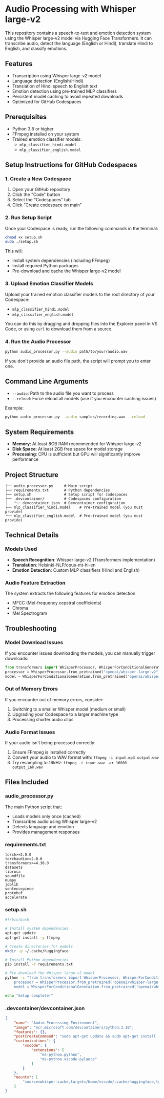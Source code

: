 # Audio Processing with Whisper large-v2

This repository contains a speech-to-text and emotion detection system using the Whisper large-v2 model via Hugging Face Transformers. It can transcribe audio, detect the language (English or Hindi), translate Hindi to English, and classify emotions.

## Features

- Transcription using Whisper large-v2 model
- Language detection (English/Hindi)
- Translation of Hindi speech to English text
- Emotion detection using pre-trained MLP classifiers
- Persistent model caching to avoid repeated downloads
- Optimized for GitHub Codespaces

## Prerequisites

- Python 3.8 or higher
- FFmpeg installed on your system
- Trained emotion classifier models:
  - `mlp_classifier_hindi.model`
  - `mlp_classifier_english.model`

## Setup Instructions for GitHub Codespaces

### 1. Create a New Codespace

1. Open your GitHub repository
2. Click the "Code" button
3. Select the "Codespaces" tab
4. Click "Create codespace on main"

### 2. Run Setup Script

Once your Codespace is ready, run the following commands in the terminal:

```bash
chmod +x setup.sh
sudo ./setup.sh
```

This will:
- Install system dependencies (including FFmpeg)
- Install required Python packages
- Pre-download and cache the Whisper large-v2 model

### 3. Upload Emotion Classifier Models

Upload your trained emotion classifier models to the root directory of your Codespace:
- `mlp_classifier_hindi.model`
- `mlp_classifier_english.model`

You can do this by dragging and dropping files into the Explorer panel in VS Code, or using `curl` to download them from a source.

### 4. Run the Audio Processor

```bash
python audio_processor.py --audio path/to/your/audio.wav
```

If you don't provide an audio file path, the script will prompt you to enter one.

## Command Line Arguments

- `--audio`: Path to the audio file you want to process
- `--reload`: Force reload all models (use if you encounter caching issues)

Example:
```bash
python audio_processor.py --audio samples/recording.wav --reload
```

## System Requirements

- **Memory**: At least 8GB RAM recommended for Whisper large-v2
- **Disk Space**: At least 2GB free space for model storage
- **Processing**: CPU is sufficient but GPU will significantly improve performance

## Project Structure

```
├── audio_processor.py     # Main script
├── requirements.txt       # Python dependencies
├── setup.sh               # Setup script for Codespaces
├── .devcontainer/         # Codespaces configuration
│   └── devcontainer.json  # Devcontainer configuration
├── mlp_classifier_hindi.model    # Pre-trained model (you must provide)
└── mlp_classifier_english.model  # Pre-trained model (you must provide)
```

## Technical Details

### Models Used

- **Speech Recognition**: Whisper large-v2 (Transformers implementation)
- **Translation**: Helsinki-NLP/opus-mt-hi-en
- **Emotion Detection**: Custom MLP classifiers (Hindi and English)

### Audio Feature Extraction

The system extracts the following features for emotion detection:
- MFCC (Mel-frequency cepstral coefficients)
- Chroma
- Mel Spectrogram

## Troubleshooting

### Model Download Issues

If you encounter issues downloading the models, you can manually trigger downloads:

```python
from transformers import WhisperProcessor, WhisperForConditionalGeneration
processor = WhisperProcessor.from_pretrained("openai/whisper-large-v2")
model = WhisperForConditionalGeneration.from_pretrained("openai/whisper-large-v2")
```

### Out of Memory Errors

If you encounter out of memory errors, consider:
1. Switching to a smaller Whisper model (medium or small)
2. Upgrading your Codespace to a larger machine type
3. Processing shorter audio clips

### Audio Format Issues

If your audio isn't being processed correctly:
1. Ensure FFmpeg is installed correctly
2. Convert your audio to WAV format with: `ffmpeg -i input.mp3 output.wav`
3. Try resampling to 16kHz: `ffmpeg -i input.wav -ar 16000 output_16k.wav`

## Files Included

### audio_processor.py

The main Python script that:
- Loads models only once (cached)
- Transcribes audio using Whisper large-v2
- Detects language and emotion
- Provides management responses

### requirements.txt

```
torch>=2.0.0
torchaudio>=2.0.0
transformers>=4.30.0
datasets
librosa
soundfile
numpy
joblib
sentencepiece
protobuf
accelerate
```

### setup.sh

```bash
#!/bin/bash

# Install system dependencies
apt-get update
apt-get install -y ffmpeg

# Create directories for models
mkdir -p ~/.cache/huggingface

# Install Python dependencies
pip install -r requirements.txt

# Pre-download the Whisper large-v2 model
python -c "from transformers import WhisperProcessor, WhisperForConditionalGeneration; \
    processor = WhisperProcessor.from_pretrained('openai/whisper-large-v2'); \
    model = WhisperForConditionalGeneration.from_pretrained('openai/whisper-large-v2')"

echo "Setup complete!"
```

### .devcontainer/devcontainer.json

```json
{
    "name": "Audio Processing Environment",
    "image": "mcr.microsoft.com/devcontainers/python:3.10",
    "features": {},
    "postCreateCommand": "sudo apt-get update && sudo apt-get install -y ffmpeg && pip install -r requirements.txt",
    "customizations": {
        "vscode": {
            "extensions": [
                "ms-python.python",
                "ms-python.vscode-pylance"
            ]
        }
    },
    "mounts": [
        "source=whisper-cache,target=/home/vscode/.cache/huggingface,type=volume"
    ]
}
```